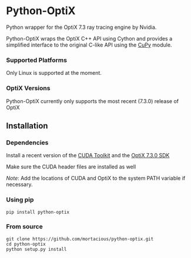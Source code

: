 # Python-OptiX

Python wrapper for the OptiX 7.3 ray tracing engine by Nvidia.

Python-OptiX wraps the OptiX C++ API using Cython and provides a simplified 
interface to the original C-like API using the [CuPy](https://cupy.dev) module.

### Supported Platforms

Only Linux is supported at the moment.

### OptiX Versions

Python-OptiX currently only supports the most recent (7.3.0) release of OptiX

## Installation

### Dependencies

Install a recent version of the [CUDA Toolkit](https://developer.nvidia.com/cuda-downloads)
and the [OptiX 7.3.0 SDK](https://developer.nvidia.com/optix/downloads/7.3.0/linux64)

Make sure the CUDA header files are installed as well

*Note*: Add the locations of CUDA and OptiX to the system PATH variable if necessary.

### Using pip
```
pip install python-optix
```

### From source
```
git clone https://github.com/mortacious/python-optix.git
cd python-optix
python setup.py install
```